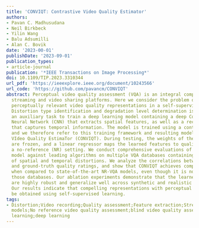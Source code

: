 ```yaml
---
title: 'CONVIQT: Contrastive Video Quality Estimator'
authors:
- Pavan C. Madhusudana
- Neil Birkbeck
- Yilin Wang
- Balu Adsumilli
- Alan C. Bovik
date: '2023-00-01'
publishDate: '2023-09-01'
publication_types:
- article-journal
publication: '*IEEE Transactions on Image Processing*'
doi: 10.1109/TIP.2023.3310344
url_pdf: 'https://ieeexplore.ieee.org/document/10243566'
url_code: 'https://github.com/pavancm/CONVIQT'
abstract: Perceptual video quality assessment (VQA) is an integral component of many
  streaming and video sharing platforms. Here we consider the problem of learning
  perceptually relevant video quality representations in a self-supervised manner.
  Distortion type identification and degradation level determination is employed as
  an auxiliary task to train a deep learning model containing a deep Convolutional
  Neural Network (CNN) that extracts spatial features, as well as a recurrent unit
  that captures temporal information. The model is trained using a contrastive loss
  and we therefore refer to this training framework and resulting model as CONtrastive
  VIdeo Quality EstimaTor (CONVIQT). During testing, the weights of the trained model
  are frozen, and a linear regressor maps the learned features to quality scores in
  a no-reference (NR) setting. We conduct comprehensive evaluations of the proposed
  model against leading algorithms on multiple VQA databases containing wide ranges
  of spatial and temporal distortions. We analyze the correlations between model predictions
  and ground-truth quality ratings, and show that CONVIQT achieves competitive performance
  when compared to state-of-the-art NR-VQA models, even though it is not trained on
  those databases. Our ablation experiments demonstrate that the learned representations
  are highly robust and generalize well across synthetic and realistic distortions.
  Our results indicate that compelling representations with perceptual bearing can
  be obtained using self-supervised learning.
tags:
- Distortion;Video recording;Quality assessment;Feature extraction;Streaming media;Training;Predictive
  models;No reference video quality assessment;blind video quality assessment;self-supervised
  learning;deep learning
---
```

